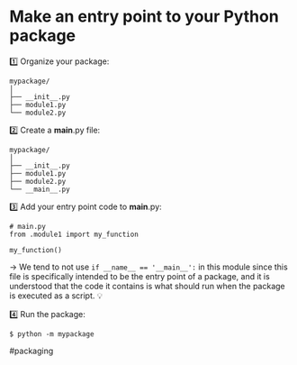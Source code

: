 # Make an entry point to your Python package

1️⃣ Organize your package:

```
mypackage/
│
├── __init__.py
├── module1.py
└── module2.py
```

2️⃣ Create a __main__.py file:

```
mypackage/
│
├── __init__.py
├── module1.py
├── module2.py
└── __main__.py
```

3️⃣ Add your entry point code to __main__.py:

```
# main.py
from .module1 import my_function

my_function()
```

-> We tend to not use `if __name__ == '__main__':` in this module since this file is specifically intended to be the entry point of a package, and it is understood that the code it contains is what should run when the package is executed as a script. 💡

4️⃣ Run the package:

```
$ python -m mypackage
```

#packaging
